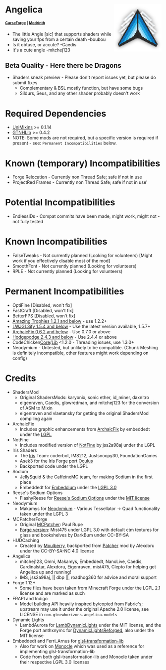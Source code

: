 # Angelica<img src="img/logo-readme.png" align="right">

<sup>**[CurseForge](https://www.curseforge.com/minecraft/mc-mods/angelica) | [Modrinth](https://modrinth.com/mod/angelica)**</sup>

* The little Angle [sic] that supports shaders while saving your fps from a certain death -boubou
* Is it obtuse, or accute? -Caedis
* It's a cute angle -mitchej123

## **Beta Quality - Here there be Dragons**
* Shaders sneak preview - Please don't report issues yet, but please do submit fixes
   * Complementary & BSL mostly function, but have some bugs
   * Sildurs, Seus, and any other shader probably doesn't work


# Required Dependencies
* [UniMixins](https://github.com/LegacyModdingMC/UniMixins/releases) >= 0.1.14
* [GTNHLib](https://github.com/GTNewHorizons/GTNHLib/releases) >= 0.4.2
* NOTE: Some mods are not required, but a specific version is required if present - see: `Permanent Incompatibilities` below.

# Known (temporary) Incompatibilities
* Forge Relocation - Currently non Thread Safe; safe if not in use
* ProjectRed Frames - Currently non Thread Safe; safe if not in use'

# Potential Incompatibilities
* EndlessIDs - Compat commits have been made, might work, might not - not fully tested

# Known Incompatibilities
* FalseTweaks - Not currently planned (Looking for volunteers) [Might work if you effectively disable most of the mod]
* SmoothFont - Not currently planned (Looking for volunteers)
* RPLE - Not currently planned (Looking for volunteers)

# Permanent Incompatibilities
* OptiFine [Disabled, won't fix]
* FastCraft [Disabled, won't fix]
* BetterFPS [Disabled, won't fix]
* [Amazing Trophies 1.2.1 and below](https://github.com/GTNewHorizons/Amazing-Trophies/releases) - use 1.2.2+
* [LWJGL3ify 1.5.4 and below](https://github.com/GTNewHorizons/lwjgl3ify/releases/) - Use the latest version available, 1.5.7+
* [ArchaicFix 0.6.2 and below](https://www.curseforge.com/minecraft/mc-mods/archaicfix/files/all?page=1&pageSize=20) - Use 0.7.0 or above
* [Hodgepodge 2.4.3 and below](https://github.com/GTNewHorizons/Hodgepodge/releases) - Use 2.4.4 or above
* CodeChicken[Core](https://github.com/GTNewHorizons/CodeChickenCore/releases)/[Lib](https://github.com/GTNewHorizons/CodeChickenLib/releases) <1.2.0 - Threading issues, use 1.3.0+
* Neodymium - Untested, but unlikely to be compatible. (Chunk Meshing is definitely incompatible, other features might work depending on config)

# Credits
* ShadersMod
  * Original ShadersMods: karyonix, sonic ether, id_miner, daxnitro
  * eigenraven, Caedis, glowredman, and mitchej123 for the conversion of ASM to Mixin
  * eigenraven and vlaetansky for getting the original ShadersMod compiling again
* ArchaicFix
  * Includes graphic enhancements from [ArchaicFix](https://github.com/embeddedt/ArchaicFix/tree/4afb943751883b27a1f0aa7c5ba71698bc897e95) by embeddedt under the [LGPL](https://github.com/embeddedt/ArchaicFix/blob/main/LICENSE.md)
* NotFine
  * Includes modified version of [NotFine](https://github.com/jss2a98aj/NotFine/tree/a2652e24b5654f437fb7138f6d1f5e947a7d7125) by jss2a98aj under the LGPL
* Iris Shaders
  * The [Iris](https://github.com/IrisShaders/Iris) Team: coderbot, IMS212, Justsnoopy30, FoundationGames
  * Asek3 for the Iris Forge port [Oculus](https://github.com/Asek3/Oculus/tree/839ce8eca8cf0c4f6b7a1322b906e5c99125ca69)
  * Backported code under the LGPL
* Sodium
  * JellySquid & the CaffeineMC team, for making Sodium in the first place
  * Embeddedt for [Embeddium](https://github.com/embeddedt/embeddium/tree/dc59ca357c25beefd6288f0d1d40b4cd8e670ab8) under the [LGPL 3.0](https://github.com/embeddedt/embeddium/blob/16.x/forge/LICENSE)
* Reese's Sodium Options
  * FlashyReese for [Reese's Sodium Options](https://github.com/FlashyReese/reeses-sodium-options/tree/aa4ea67047cf53e54976e93c6bb1ab5ba16b142b) under the [MIT license](https://github.com/FlashyReese/reeses-sodium-options/blob/aa4ea67047cf53e54976e93c6bb1ab5ba16b142b/LICENSE.txt)
* Neodymium
  * Makamys for [Neodymium](https://github.com/makamys/Neodymium) - Various Tessellator -> Quad functionality taken under the LGPL 3
* MCPatcherForge
  * Original [MCPatcher](https://bitbucket.org/prupe/mcpatcher/src/master/): Paul Rupe
  * [Forge version](https://bitbucket.org/prupe/mcpatcher/src/master/): Mist475 under LGPL 3.0 with default ctm textures for glass and bookshelves by DarkBum under CC-BY-SA
* HUDCaching
  * Created by [Moulberry](https://github.com/Moulberry/MCHUDCaching), backported from [Patcher](https://github.com/Sk1erLLC/Patcher) mod by Alexdoru under the CC-BY-SA-NC 4.0 license
* Angelica
  * mitchej123, Omni, Makamys, Embeddedt, NanoLive, Caedis, Cardinalstar, Alexdoru, Eigenraven, mist475, Clepto for helping get Angelica up and running!
  * IMS, jss2a98aj, || dbp ||, roadhog360 for advice and moral support
* Forge 1.12+
  * Some files have been taken from Minecraft Forge under the LGPL 2.1 license and are marked as such
* FRAPI and Indigo
  * Model building API heavily inspired by/copied from Fabric's; upstream may use it under the original Apache 2.0
    license, see LICENSE in `com.gtnewhorizons.angelica.models`
* Dynamic Lights
  * LambdAurora for [LambDynamicLights](https://github.com/LambdAurora/LambDynamicLights) under the MIT license, and the Forge port anthxnymc for [DynamicLightsReforged](https://github.com/anthxnymc/DynamicLightsReforged), also under the MIT license
* Embeddedt and Ferri_Arnus for [glsl-transformation-lib](https://github.com/TauMC/glsl-transformation-lib)
  * Also for work on [Monocle](https://github.com/ferriarnus/Monocle) which was used as a reference for implementing glsl-transformation-lib
  * Code from both glsl-transformation-lib and Monocle taken under their respective LGPL 3.0 licenses
